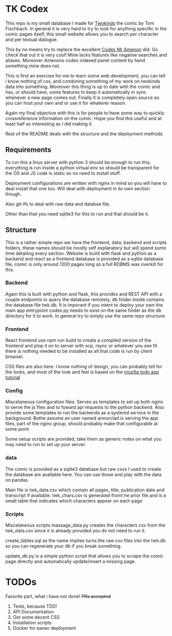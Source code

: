 # TK Codex

This repo is my small database I made for [Twokinds](https://twokinds.keenspot.com) the comic by Tom Fischbach. 
In general it is very hard to try to look for anything specific
in the comic pages itself, this small website allows you to search per character and per textual dialogue.

This by no means try to replace the excellent [Codex Mr Amenon](https://2ks.wogcodex.com) did. Go check that out it is
very cool! Mine lacks features like negative searches and aliases. Moreover Amenons codex indexed panel content by hand
something mine does not. 

This is first an exercise for me to learn some web development, you can tell i know nothing of css, and combining something of my work on
twokinds data into something. Moreover this thing is up to date with the comic and has, or should have, some features to
keep it automatically in sync whenever a new page comes out. Finally it is completely open source so you can host your
own and or use it for whatever reason.

Again my final objective with this is for people to have some way to quickly crossreference information on the comic.
Hope you find this useful and at least half as interesting as I did making it. 

Rest of the README deals with the structure and the deployment methods

## Requirements
To run this a linux server with python 3 should be enough to run this, everything is run inside a python virtual env so should be
transparent for the OS and JS code is static so no need to install stuff. 

Deployment configurations are written with nginx in mind so you will have to deal install that one too. Will deal with
deployment in its own section though. 

Also git-lfs to deal with raw data and databse file.

Other than that you need sqlite3 for this to run and that should be it.

## Structure
This is a rather simple repo we have the frontend, data, backend and scripts folders, these names should be mostly self
explanatory but will spend some time detailing every section. Website is build with flask and python as a backend and
react as a frontend database is provided as a sqlite database file, comic is only around 1200 pages long so a full RDBMS
was overkill for this.

### Backend
Again this is built with python and flask, this provides and REST API with a couple endpoints to query the database
remotely, db folder inside contains the database file twk.db. It is imporant if you intent to deploy your own the main
app entrypoint codex.py needs to exist on the same folder as the db directory for it to work. In general try to simply
use the same repo structure. 

### Frontend 
React frontend use npm run build to create  a compiled version of the frontend and plop it on to server with scp, rsync
or whatever you see fit there is nothing needed to be installed as all that code is run by client browser.

CSS files are also here. I know nothing of design, you can probably tell for the looks, and most of the look and feel is
based on the [mozilla todo app
tutorial](https://developer.mozilla.org/en-US/docs/Learn/Tools_and_testing/Client-side_JavaScript_frameworks/React_todo_list_beginning)

### Config 
Miscelaneous configuration files. Serves as templates to set up both nginx to serve the js files and to foward api
requests to the python backend. Also provide some templates to run the backends as a systemd service in the background.
Bothe assume an user named armorclad is serving the app files, part of the nginx group, should probably make that
configurable at some point

Some setup scripts are provided, take them as generic notes on what you may need  to run to set up your server.

### data
The comic is provided as a sqlite3 database but raw csvs I used to create the database are available here. You can use
those and play with the data on pandas.

Main file is twk_data.csv which contain all pages, title, publication date and transcript if available. twk_chars.csv is
generated fromt he prior file and is a small table that indicates which characters appear on each page

### Scripts
Miscelaneous scripts massage_data.py creates the characters csv from the twk_data.csv since it is already provided you
do not need to run it.

create_tables.sql as the name implies turns the raw csv files into the twk.db so you can regenerate your db if you break something. 

update_db.py is a simple python script that allows you to scrape the comic page directly and automatically update/insert
a missing page. 

# TODOs
Favorite part, what i have not done! ~~PRs accepted~~

1. Tests, because TDD!
2. API Documentation 
3. Get some decent CSS 
4. Installation scripts
5. Docker for easier deployment

